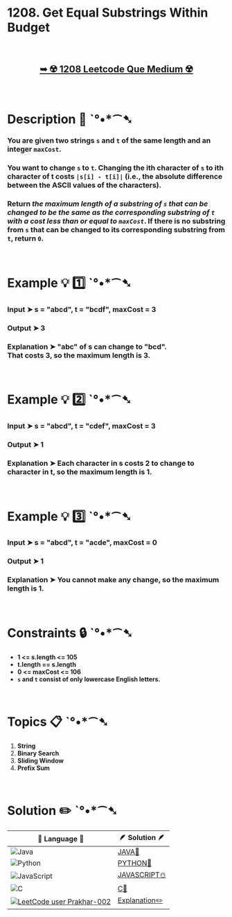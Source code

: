 # 1208. Get Equal Substrings Within Budget

</br>

<h2 align="center"> 

<a href="https://leetcode.com/problems/get-equal-substrings-within-budget/?envType=daily-question&envId=2024-05-21"><strong>➥ ☢️ 1208 Leetcode Que Medium ☢️ </strong></a>
</h2>

</br>

# Description 📜 ˋ°•*⁀➷

### You are given two strings `s` and `t` of the same length and an integer `maxCost`.

### You want to change `s` to `t`. Changing the ith character of `s` to ith character of t costs `|s[i] - t[i]|` (i.e., the absolute difference between the ASCII values of the characters).

### Return *the maximum length of a substring of `s` that can be changed to be the same as the corresponding substring of `t` with a cost less than or equal to `maxCost`*. If there is no substring from `s` that can be changed to its corresponding substring from `t`, return `0`.



</br>

# Example 💡 1️⃣ ˋ°•*⁀➷

  ### Input  ➤ s = "abcd", t = "bcdf", maxCost = 3

  ### Output  ➤ 3

  ### Explanation  ➤ "abc" of s can change to "bcd".</br> That costs 3, so the maximum length is 3.

</br>

# Example 💡 2️⃣ ˋ°•*⁀➷

  ### Input ➤ s = "abcd", t = "cdef", maxCost = 3

  ### Output  ➤ 1

  ### Explanation ➤ Each character in s costs 2 to change to character in t,  so the maximum length is 1.


</br>

# Example 💡 3️⃣ ˋ°•*⁀➷

  ### Input ➤ s = "abcd", t = "acde", maxCost = 0

  ### Output  ➤ 1

  ### Explanation  ➤ You cannot make any change, so the maximum length is 1.

</br>

# Constraints 🔒 ˋ°•*⁀➷

- **1 <= s.length <= 105**
- **t.length == s.length**
- **0 <= maxCost <= 106**
- **`s` and `t` consist of only lowercase English letters.**

</br>

# Topics 📋 ˋ°•*⁀➷

1. **String**
2. **Binary Search**
3. **Sliding Window**
4. **Prefix Sum**


</br>

# Solution ✏️ ˋ°•*⁀➷

| 📒 Language 📒  | 🪶 Solution 🪶 |
| ------------- | ------------- |
|  ![Java](https://img.shields.io/badge/java-%23ED8B00.svg?style=for-the-badge&logo=openjdk&logoColor=white)  | [JAVA🍁](https://github.com/Prakhar-002/LEETCODE/blob/main/%F0%9F%93%9C%20Daily%20Challange%20%F0%9F%92%A1/05%20May%20%F0%9F%8C%88%202024/28%20-%2005%20-%202024%20---%20%E2%9C%8F%EF%B8%8F%201208.%20Get%20Equal%20Substrings%20Within%20Budget%20%F0%9F%8D%B0%20%F0%9F%8D%81%20%E2%98%83%EF%B8%8F/%F0%9F%8D%81JAVA_1208_GetEqualSubstringsWithinBudget.java) |
|  ![Python](https://img.shields.io/badge/python-3670A0?style=for-the-badge&logo=python&logoColor=ffdd54)    | [PYTHON🍰](https://github.com/Prakhar-002/LEETCODE/blob/main/%F0%9F%93%9C%20Daily%20Challange%20%F0%9F%92%A1/05%20May%20%F0%9F%8C%88%202024/28%20-%2005%20-%202024%20---%20%E2%9C%8F%EF%B8%8F%201208.%20Get%20Equal%20Substrings%20Within%20Budget%20%F0%9F%8D%B0%20%F0%9F%8D%81%20%E2%98%83%EF%B8%8F/%F0%9F%8D%B0PYTHON_1208_GetEqualSubstringsWithinBudget.py) |
| ![JavaScript](https://img.shields.io/badge/javascript-%23323330.svg?style=for-the-badge&logo=javascript&logoColor=%23F7DF1E)   | [JAVASCRIPT☃️](https://github.com/Prakhar-002/LEETCODE/blob/main/%F0%9F%93%9C%20Daily%20Challange%20%F0%9F%92%A1/05%20May%20%F0%9F%8C%88%202024/28%20-%2005%20-%202024%20---%20%E2%9C%8F%EF%B8%8F%201208.%20Get%20Equal%20Substrings%20Within%20Budget%20%F0%9F%8D%B0%20%F0%9F%8D%81%20%E2%98%83%EF%B8%8F/%E2%98%83%EF%B8%8FJAVASCRIPT_1208_GetEqualSubstringsWithinBudget.js) |
|   ![C](https://img.shields.io/badge/c-%2300599C.svg?style=for-the-badge&logo=c&logoColor=white)   | [C💖](https://github.com/Prakhar-002/LEETCODE/blob/main/%F0%9F%93%9C%20Daily%20Challange%20%F0%9F%92%A1/05%20May%20%F0%9F%8C%88%202024/28%20-%2005%20-%202024%20---%20%E2%9C%8F%EF%B8%8F%201208.%20Get%20Equal%20Substrings%20Within%20Budget%20%F0%9F%8D%B0%20%F0%9F%8D%81%20%E2%98%83%EF%B8%8F/%F0%9F%92%96C_1208_GetEqualSubstringsWithinBudget.c)  |
|  [![LeetCode user Prakhar-002](https://img.shields.io/badge/dynamic/json?style=for-the-badge&labelColor=black&color=%23ffa116&label=Solved&query=solvedOverTotal&url=https%3A%2F%2Fleetcode-badge.vercel.app%2Fapi%2Fusers%2FPrakhar-002&logo=leetcode&logoColor=yellow)](https://leetcode.com/Prakhar-002/)  | [Explanation✏️](https://leetcode.com/problems/student-attendance-record-i/solutions/5223682/java-100-beats-one-line-python-sol-step-wise-explanation-biggner-friendy)  |
